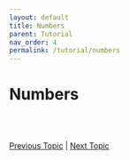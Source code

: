 ```yaml
---
layout: default
title: Numbers
parent: Tutorial
nav_order: 4
permalink: /tutorial/numbers
---
```



# Numbers




<br><br>

[Previous Topic](./comments) | [Next Topic](./strings)
